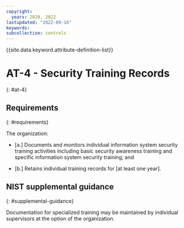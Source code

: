 ```yaml
---
copyright:
  years: 2020, 2022
lastupdated: "2022-09-16"
keywords: 
subcollection: controls
---
```


{{site.data.keyword.attribute-definition-list}}

# AT-4 - Security Training Records
{: #at-4}

## Requirements
{: #requirements}

The organization:

- \[a.\] Documents and monitors individual information system security training activities including basic security awareness training and specific information system security training; and

- \[b.\] Retains individual training records for [at least one year].

## NIST supplemental guidance
{: #supplemental-guidance}

Documentation for specialized training may be maintained by individual supervisors at the option of the organization.


